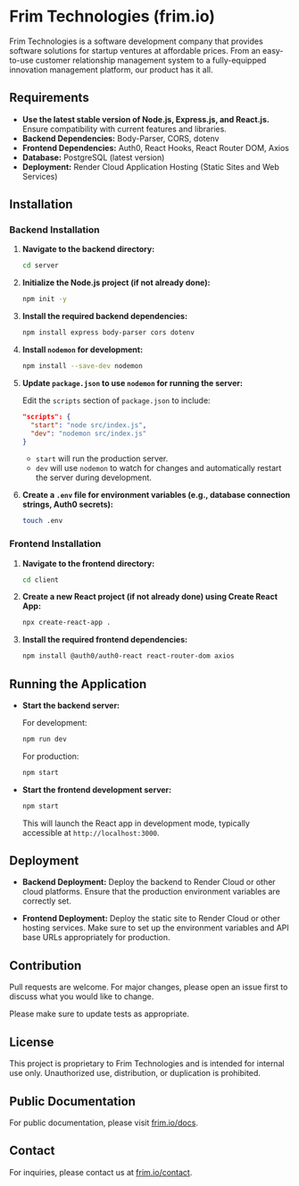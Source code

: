 # Frim Technologies (frim.io)

Frim Technologies is a software development company that provides software solutions for startup ventures at affordable prices. From an easy-to-use customer relationship management system to a fully-equipped innovation management platform, our product has it all.

## Requirements

- **Use the latest stable version of Node.js, Express.js, and React.js.** Ensure compatibility with current features and libraries.
- **Backend Dependencies:** Body-Parser, CORS, dotenv
- **Frontend Dependencies:** Auth0, React Hooks, React Router DOM, Axios
- **Database:** PostgreSQL (latest version)
- **Deployment:** Render Cloud Application Hosting (Static Sites and Web Services)

## Installation

### Backend Installation

1. **Navigate to the backend directory:**

    ```bash
    cd server
    ```

2. **Initialize the Node.js project (if not already done):**

    ```bash
    npm init -y
    ```

3. **Install the required backend dependencies:**

    ```bash
    npm install express body-parser cors dotenv
    ```

4. **Install `nodemon` for development:**

    ```bash
    npm install --save-dev nodemon
    ```

5. **Update `package.json` to use `nodemon` for running the server:**

    Edit the `scripts` section of `package.json` to include:

    ```json
    "scripts": {
      "start": "node src/index.js",
      "dev": "nodemon src/index.js"
    }
    ```

    - `start` will run the production server.
    - `dev` will use `nodemon` to watch for changes and automatically restart the server during development.

6. **Create a `.env` file for environment variables (e.g., database connection strings, Auth0 secrets):**

    ```bash
    touch .env
    ```

### Frontend Installation

1. **Navigate to the frontend directory:**

    ```bash
    cd client
    ```

2. **Create a new React project (if not already done) using Create React App:**

    ```bash
    npx create-react-app .
    ```

3. **Install the required frontend dependencies:**

    ```bash
    npm install @auth0/auth0-react react-router-dom axios
    ```

## Running the Application

- **Start the backend server:**

    For development:

    ```bash
    npm run dev
    ```

    For production:

    ```bash
    npm start
    ```

- **Start the frontend development server:**

    ```bash
    npm start
    ```

    This will launch the React app in development mode, typically accessible at `http://localhost:3000`.

## Deployment

- **Backend Deployment:** Deploy the backend to Render Cloud or other cloud platforms. Ensure that the production environment variables are correctly set.

- **Frontend Deployment:** Deploy the static site to Render Cloud or other hosting services. Make sure to set up the environment variables and API base URLs appropriately for production.

## Contribution

Pull requests are welcome. For major changes, please open an issue first to discuss what you would like to change.

Please make sure to update tests as appropriate.

## License

This project is proprietary to Frim Technologies and is intended for internal use only. Unauthorized use, distribution, or duplication is prohibited.

## Public Documentation

For public documentation, please visit [frim.io/docs](https://frim.io/docs).

## Contact

For inquiries, please contact us at [frim.io/contact](https://frim.io/contact).